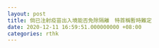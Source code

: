 ```yaml
---
layout: post
title: 倘已注射疫苗出入境能否免除隔離　特首稱暫時難定
date: 2020-12-11 16:59:51.000000000 +08:00
categories: rthk
---
```




